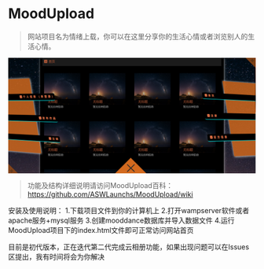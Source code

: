 # MoodUpload
>网站项目名为情绪上载，你可以在这里分享你的生活心情或者浏览别人的生活心情。

<img align="center" src="./example/poster.png"/>

>功能及结构详细说明请访问MoodUpload百科：https://github.com/ASWLaunchs/MoodUpload/wiki

安装及使用说明：
1.下载项目文件到你的计算机上
2.打开wampserver软件或者apache服务+mysql服务
3.创建mooddance数据库并导入数据文件
4.运行MoodUpload项目下的index.html文件即可正常访问网站首页

目前是初代版本，正在迭代第二代完成云相册功能，如果出现问题可以在Issues区提出，我有时间将会为你解决
